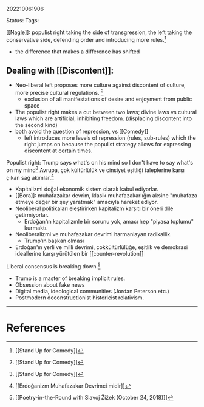 202210061906

Status: 
Tags: 


[[Nagle]]: populist right taking the side of transgression, the left taking the conservative side, defending order and introducing more rules.[^1]
- the difference that makes a difference has shifted

## Dealing with [[Discontent]]:
- Neo-liberal left proposes more culture against discontent of culture, more precise cultural regulations. [^1]
	- exclusion of all manifestations of desire and enjoyment from public space
- The populist right makes a cut between two laws; divine laws vs cultural laws which are artificial, inhibiting freedom. (displacing discontent into the second kind)
- both avoid the question of repression, vs [[Comedy]]
	- left introduces more levels of repression (rules, sub-rules) which the right jumps on because the populist strategy allows for expressing discontent at certain times.

Populist right: Trump says what's on his mind so I don't have to say what's on my mind[^1]
Avrupa, çok kültürlülük ve cinsiyet eşitliği taleplerine karşı çıkan sağ akımlar.[^2]
- Kapitalizmi doğal ekonomik sistem olarak kabul ediyorlar.
- [[Bora]]: muhafazakar devrim, klasik muhafazakarlığın aksine "muhafaza etmeye değer bir şey yaratmak" amacıyla hareket ediyor.
- Neoliberal politikaları eleştirirken kapitalizm karşıtı bir öneri dile getirmiyorlar.
	- Erdoğan'ın kapitalizmle bir sorunu yok, amacı hep "piyasa toplumu" kurmaktı.
- Neoliberalizmi ve muhafazakar devrimi harmanlayan radikallik.
	- Trump'ın başkan olması
- Erdoğan'ın yerli ve milli devrimi, çokkültürlülüğe, eşitlik ve demokrasi ideallerine karşı yürütülen bir [[counter-revolution]]

Liberal consensus is breaking down.[^3]
- Trump is a master of breaking implicit rules.
- Obsession about fake news
- Digital media, ideological communities (Jordan Peterson etc.) 
- Postmodern deconstructionist historicist relativism.

---
# References

[^1]: [[Stand Up for Comedy]]
[^2]: [[Erdoğanizm Muhafazakar Devrimci midir]]
[^3]: [[Poetry-in-the-Round with Slavoj Žižek (October 24, 2018)]]